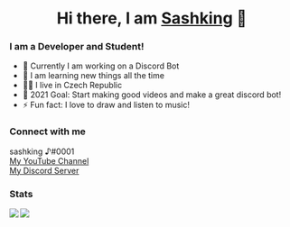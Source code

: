 <h1 align="center">Hi there, I am <a href="https://www.youtube.com/channel/UCuy4Q-mmXH6LodRExXvVGLw">Sashking</a> 👋</h1>
<h3>I am a Developer and Student!</h1>

-   🔭 Currently I am working on a Discord Bot
-   🌱 I am learning new things all the time
-   👨‍🎓 I live in Czech Republic
-   💫 2021 Goal: Start making good videos and make a great discord bot!
-   ⚡ Fun fact: I love to draw and listen to music!

<h3>Connect with me</h3>
sashking ♪#0001</br>
<a href="https://www.youtube.com/channel/UCuy4Q-mmXH6LodRExXvVGLw">My YouTube Channel</a></br>
<a href="https://discord.gg/KTD7u6BUNd">My Discord Server</a></br>

<h3>Stats</h3>
<a href="https://github.com/anuraghazra/github-readme-stats">
  <img align="left" src="https://github-readme-stats.vercel.app/api?username=sashking&show_icons=true&hide_border=true&theme=radical" />
</a>
<a href="https://github.com/anuraghazra/github-readme-stats">
  <img align="left" src="https://github-readme-stats.vercel.app/api/top-langs/?username=sashking&hide_border=true&layout=compact&theme=radical" />
</a>
